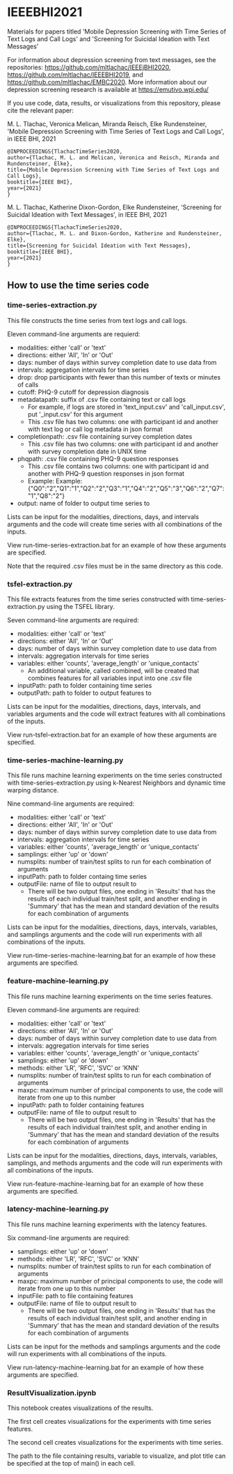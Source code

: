 # IEEEBHI2021

Materials for papers titled 'Mobile Depression Screening with Time Series of Text Logs and Call Logs' and 'Screening for Suicidal Ideation with Text Messages'

For information about depression screening from text messages, see the repositories:
https://github.com/mltlachac/IEEEjBHI2020,
https://github.com/mltlachac/IEEEBHI2019, and
https://github.com/mltlachac/EMBC2020.
More information about our depression screening research is available at https://emutivo.wpi.edu/

If you use code, data, results, or visualizations from this repository, please cite the relevant paper:

M. L. Tlachac, Veronica Melican, Miranda Reisch, Elke Rundensteiner, 'Mobile Depression Screening with Time Series of Text Logs and Call Logs', in IEEE BHI, 2021

```
@INPROCEEDINGS{TlachacTimeSeries2020,
author={Tlachac, M. L. and Melican, Veronica and Reisch, Miranda and Rundensteiner, Elke},
title={Mobile Depression Screening with Time Series of Text Logs and Call Logs},
booktitle={IEEE BHI},
year={2021}
}
```

M. L. Tlachac, Katherine Dixon-Gordon, Elke Rundensteiner,
'Screening for Suicidal Ideation with Text Messages', in IEEE BHI, 2021

```
@INPROCEEDINGS{TlachacTimeSeries2020,
author={Tlachac, M. L. and Dixon-Gordon, Katherine and Rundensteiner, Elke},
title={Screening for Suicidal Ideation with Text Messages},
booktitle={IEEE BHI},
year={2021}
}
```

## How to use the time series code

### time-series-extraction.py
This file constructs the time series from text logs and call logs. 

Eleven command-line arguments are requierd:
* modalities: either 'call' or 'text'
* directions: either 'All', 'In' or 'Out'
* days: number of days within survey completion date to use data from
* intervals: aggregation intervals for time series
* drop: drop participants with fewer than this number of texts or minutes of calls
* cutoff: PHQ-9 cutoff for depression diagnosis
* metadatapath: suffix of .csv file containing text or call logs
    * For example, if logs are stored in 'text_input.csv' and 'call_input.csv', put '_input.csv' for this argument
    * This .csv file has two columns: one with participant id and another with text log or call log metadata in json format
* completionpath: .csv file containing survey completion dates
    * This .csv file has two columns: one with participant id and another with survey completion date in UNIX time
* phqpath: .csv file containing PHQ-9 question responses
    * This .csv file contains two columns: one with participant id and another with PHQ-9 question responses in json format
    * Example: Example: {"Q0":"2","Q1":"1","Q2":"2","Q3":"1","Q4":"2","Q5":"3","Q6":"2","Q7":"1","Q8":"2"}
* output: name of folder to output time series to

Lists can be input for the modalities, directions, days, and intervals arguments and the code will create time series with all combinations of the inputs.

View run-time-series-extraction.bat for an example of how these arguments are specified.

Note that the required .csv files must be in the same directory as this code.

### tsfel-extraction.py
This file extracts features from the time series constructed with time-series-extraction.py using the TSFEL library.

Seven command-line arguments are required:
* modalities: either 'call' or 'text'
* directions: either 'All', 'In' or 'Out'
* days: number of days within survey completion date to use data from
* intervals: aggregation intervals for time series
* variables: either 'counts', 'average_length' or 'unique_contacts'
    * An additional variable, called combined, will be created that combines features for all variables input into one .csv file
* inputPath: path to folder containing time series
* outputPath: path to folder to output features to

Lists can be input for the modalities, directions, days, intervals, and variables arguments and the code will extract features with all combinations of the inputs.

View run-tsfel-extraction.bat for an example of how these arguments are specified.

### time-series-machine-learning.py
This file runs machine learning experiments on the time series constructed with time-series-extraction.py using k-Nearest Neighbors and dynamic time warping distance.

Nine command-line arguments are required:
* modalities: either 'call' or 'text'
* directions: either 'All', 'In' or 'Out'
* days: number of days within survey completion date to use data from
* intervals: aggregation intervals for time series
* variables: either 'counts', 'average_length' or 'unique_contacts'
* samplings: either 'up' or 'down'
* numsplits: number of train/test splits to run for each combination of arguments
* inputPath: path to folder containg time series
* outputFile: name of file to output result to
    * There will be two output files, one ending in 'Results' that has the results of each individual train/test split, and another ending in 'Summary' that has the mean and standard deviation of the results for each combination of arguments
    
Lists can be input for the modalities, directions, days, intervals, variables, and samplings arguments and the code will run experiments with all combinations of the inputs.

View run-time-series-machine-learning.bat for an example of how these arguments are specified.

### feature-machine-learning.py
This file runs machine learning experiments on the time series features.

Eleven command-line arguments are required:
* modalities: either 'call' or 'text'
* directions: either 'All', 'In' or 'Out'
* days: number of days within survey completion date to use data from
* intervals: aggregation intervals for time series
* variables: either 'counts', 'average_length' or 'unique_contacts'
* samplings: either 'up' or 'down'
* methods: either 'LR', 'RFC', 'SVC' or 'KNN'
* numsplits: number of train/test splits to run for each combination of arguments
* maxpc: maximum number of principal components to use, the code will iterate from one up to this number
* inputPath: path to folder containing features
* outputFile: name of file to output result to
    * There will be two output files, one ending in 'Results' that has the results of each individual train/test split, and another ending in 'Summary' that has the mean and standard deviation of the results for each combination of arguments

Lists can be input for the modalities, directions, days, intervals, variables, samplings, and methods arguments and the code will run experiments with all combinations of the inputs. 

View run-feature-machine-learning.bat for an example of how these arguments are specified.

### latency-machine-learning.py
This file runs machine learning experiments with the latency features.

Six command-line arguments are required:
* samplings: either 'up' or 'down'
* methods: either 'LR', 'RFC', 'SVC' or 'KNN'
* numsplits: number of train/test splits to run for each combination of arguments
* maxpc: maximum number of principal components to use, the code will iterate from one up to this number
* inputFile: path to file containing features
* outputFile: name of file to output result to
    * There will be two output files, one ending in 'Results' that has the results of each individual train/test split, and another ending in 'Summary' that has the mean and standard deviation of the results for each combination of arguments
    
Lists can be input for the methods and samplings arguments and the code will run experiments with all combinations of the inputs.

View run-latency-machine-learning.bat for an example of how these arguments are specified.

### ResultVisualization.ipynb
This notebook creates visualizations of the results. 

The first cell creates visualizations for the experiments with time series features.

The second cell creates visualizations for the experiments with time series.

The path to the file containing results, variable to visualize, and plot title can be specified at the top of main() in each cell.

